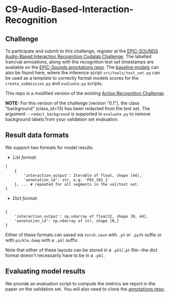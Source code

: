 # C9-Audio-Based-Interaction-Recognition

## Challenge

To participate and submit to this challenge, register at the [EPIC-SOUNDS Audio-Based Interaction Recognition Codalab Challenge](https://codalab.lisn.upsaclay.fr/competitions/9729).
The labelled train/val annoations, along with the recognition test set timestamps are available on the [EPIC-Sounds annotations repo](https://github.com/epic-kitchens/epic-sounds-annotations). The [baseline models](https://github.com/epic-kitchens/epic-sounds-annotations/tree/main/src) can also be found here, where the inference script `src/tools/test_net.py` can be used as a template to correctly format models scores for the `create_submission.py` and `evaluate.py` scripts.

This repo is a modified version of the existing [Action Recognition Challenge](https://github.com/epic-kitchens/C1-Action-Recognition).

**NOTE:** For this version of the challenge (version "0.1"), the class "background" (class_id=13) has been redacted from the test set. The argument `--redact_background` is supported in `evaluate.py` to remove background labels from your validation set evaluation.

## Result data formats

We support two formats for model results.

- *List format*:
  
```{python}
[
    {
        'interaction_output': Iterable of float, shape [44],
        'annotation_id': str, e.g. 'P01_101_1'
    }, ... # repeated for all segments in the val/test set.
]
```

- *Dict format*:

```{python}

{
    'interaction_output': np.ndarray of float32, shape [N, 44],
    'annotation_id': np.ndarray of str, shape [N,]
}

```

Either of these formats can saved via `torch.save` with `.pt` or `.pyth` suffix or with
`pickle.dump` with a `.pkl` suffix.

Note that either of these layouts can be stored in a `.pkl`/`.pt` file--the dict
format doesn't necessarily have to be in a `.pkl`.

## Evaluating model results

We provide an evaluation script to compute the metrics we report in the paper on
the validation set. You will also need to clone the [annotations repo](https://github.com/epic-kitchens/epic-sounds-annotations).
